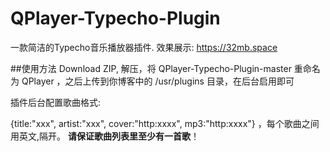 # QPlayer-Typecho-Plugin
一款简洁的Typecho音乐播放器插件. 效果展示: https://32mb.space

##使用方法
Download ZIP, 解压，将 QPlayer-Typecho-Plugin-master 重命名为 QPlayer ，之后上传到你博客中的 /usr/plugins 目录，在后台启用即可

插件后台配置歌曲格式: 

{title:"xxx", artist:"xxx", cover:"http:xxxx", mp3:"http:xxxx"} ，每个歌曲之间用英文,隔开。
**请保证歌曲列表里至少有一首歌**！


